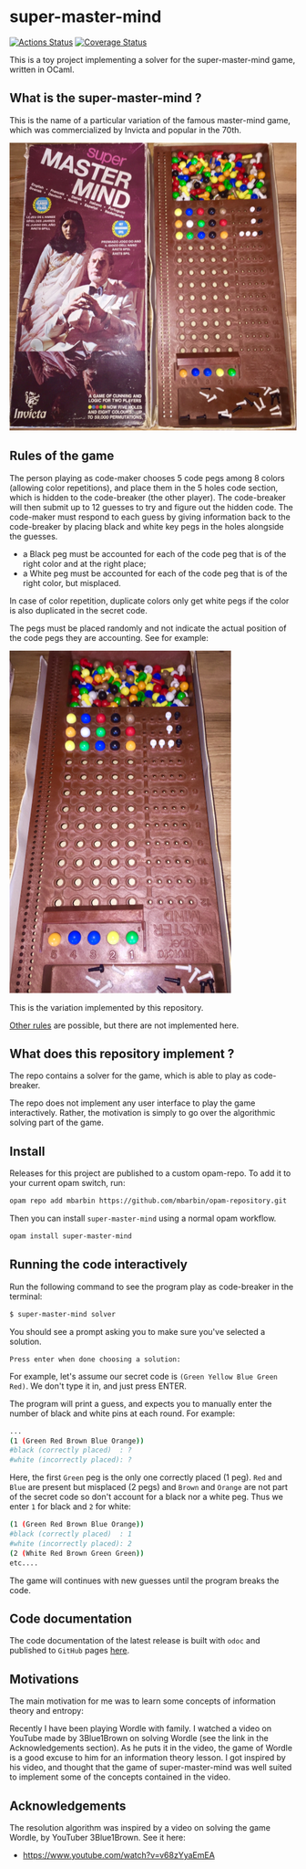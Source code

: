 # super-master-mind

[![Actions Status](https://github.com/mbarbin/super-master-mind/workflows/ci/badge.svg)](https://github.com/mbarbin/super-master-mind/actions/workflows/ci.yml)
[![Coverage Status](https://coveralls.io/repos/github/mbarbin/super-master-mind/badge.svg?branch=main&service=github)](https://coveralls.io/github/mbarbin/super-master-mind?branch=main)

This is a toy project implementing a solver for the super-master-mind game,
written in OCaml.

## What is the super-master-mind ?

This is the name of a particular variation of the famous master-mind game, which
was commercialized by Invicta and popular in the 70th.

![The board game](doc/board.png)

## Rules of the game

The person playing as code-maker chooses 5 code pegs among 8 colors (allowing
color repetitions), and place them in the 5 holes code section, which is hidden
to the code-breaker (the other player). The code-breaker will then submit up to
12 guesses to try and figure out the hidden code. The code-maker must respond to
each guess by giving information back to the code-breaker by placing black and
white key pegs in the holes alongside the guesses.

- a Black peg must be accounted for each of the code peg that is of the right
  color and at the right place;
- a White peg must be accounted for each of the code peg that is of the right
  color, but misplaced.

In case of color repetition, duplicate colors only get white pegs if the color
is also duplicated in the secret code.

The pegs must be placed randomly and not indicate the actual position of the
code pegs they are accounting. See for example:

![Rules variation 1](doc/variation-1.png)

This is the variation implemented by this repository.

[Other rules](doc/other-rules.md) are possible, but there are not implemented
here.

## What does this repository implement ?

The repo contains a solver for the game, which is able to play as code-breaker.

The repo does not implement any user interface to play the game interactively.
Rather, the motivation is simply to go over the algorithmic solving part of the
game.

## Install

Releases for this project are published to a custom opam-repo. To add it to your
current opam switch, run:

```sh
opam repo add mbarbin https://github.com/mbarbin/opam-repository.git
```

Then you can install `super-master-mind` using a normal opam workflow.

```sh
opam install super-master-mind
```

## Running the code interactively

Run the following command to see the program play as code-breaker in the
terminal:

```bash
$ super-master-mind solver
```

You should see a prompt asking you to make sure you've selected a solution.
```
Press enter when done choosing a solution:
```

For example, let's assume our secret code is `(Green Yellow Blue Green Red)`. We
don't type it in, and just press ENTER.

The program will print a guess, and expects you to manually enter the number of
black and white pins at each round. For example:

```bash
...
(1 (Green Red Brown Blue Orange))
#black (correctly placed)  : ?
#white (incorrectly placed): ?
```

Here, the first `Green` peg is the only one correctly placed (1 peg). `Red` and
`Blue` are present but misplaced (2 pegs) and `Brown` and `Orange` are not part
of the secret code so don't account for a black nor a white peg. Thus we enter
`1` for black and `2` for white:

```bash
(1 (Green Red Brown Blue Orange))
#black (correctly placed)  : 1
#white (incorrectly placed): 2
(2 (White Red Brown Green Green))
etc....
```

The game will continues with new guesses until the program breaks the code.

## Code documentation

The code documentation of the latest release is built with `odoc` and published
to `GitHub` pages [here](https://mbarbin.github.io/super-master-mind).

## Motivations

The main motivation for me was to learn some concepts of information theory and
entropy:

Recently I have been playing Wordle with family. I watched a video on YouTube
made by 3Blue1Brown on solving Wordle (see the link in the Acknowledgements
section). As he puts it in the video, the game of Wordle is a good excuse to him
for an information theory lesson. I got inspired by his video, and thought that
the game of super-master-mind was well suited to implement some of the concepts
contained in the video.

## Acknowledgements

The resolution algorithm was inspired by a video on solving the game Wordle, by
YouTuber 3Blue1Brown. See it here:

- https://www.youtube.com/watch?v=v68zYyaEmEA
